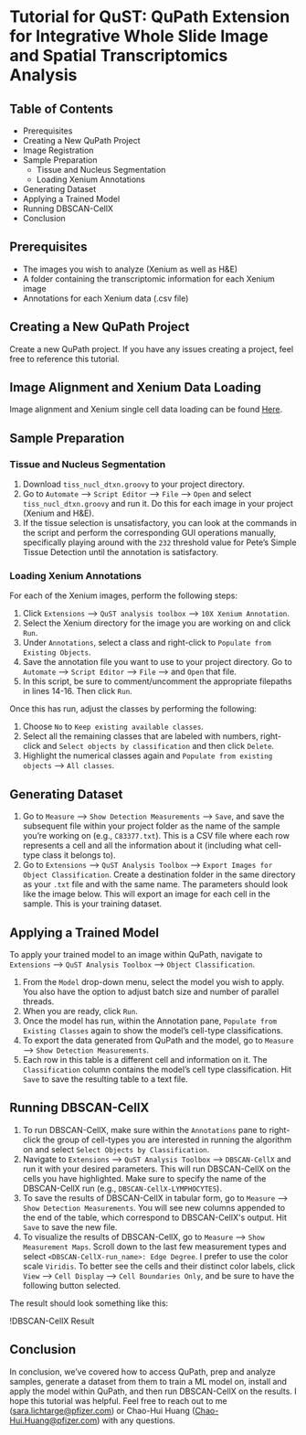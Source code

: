 # Tutorial for QuST: QuPath Extension for Integrative Whole Slide Image and Spatial Transcriptomics Analysis

## Table of Contents
- Prerequisites
- Creating a New QuPath Project
- Image Registration
- Sample Preparation
  - Tissue and Nucleus Segmentation
  - Loading Xenium Annotations
- Generating Dataset
- Applying a Trained Model
- Running DBSCAN-CellX
- Conclusion

## Prerequisites

- The images you wish to analyze (Xenium as well as H&E)
- A folder containing the transcriptomic information for each Xenium image
- Annotations for each Xenium data (.csv file)

## Creating a New QuPath Project

Create a new QuPath project. If you have any issues creating a project, feel free to reference this tutorial.

## Image Alignment and Xenium Data Loading

Image alignment and Xenium single cell data loading can be found [Here](https://github.com/huangch/qust/blob/main/docs/alignments.rst).

## Sample Preparation

### Tissue and Nucleus Segmentation

1. Download `tiss_nucl_dtxn.groovy` to your project directory.
2. Go to `Automate` --> `Script Editor` --> `File` --> `Open` and select `tiss_nucl_dtxn.groovy` and run it. Do this for each image in your project (Xenium and H&E).
3. If the tissue selection is unsatisfactory, you can look at the commands in the script and perform the corresponding GUI operations manually, specifically playing around with the `232` threshold value for Pete’s Simple Tissue Detection until the annotation is satisfactory.

### Loading Xenium Annotations

For each of the Xenium images, perform the following steps:

1. Click `Extensions` --> `QuST analysis toolbox` --> `10X Xenium Annotation`.
2. Select the Xenium directory for the image you are working on and click `Run`.
3. Under `Annotations`, select a class and right-click to `Populate from Existing Objects`.
4. Save the annotation file you want to use to your project directory. Go to `Automate` --> `Script Editor` --> `File` --> and `Open` that file.
5. In this script, be sure to comment/uncomment the appropriate filepaths in lines 14-16. Then click `Run`.

Once this has run, adjust the classes by performing the following:

1. Choose `No` to `Keep existing available classes`.
2. Select all the remaining classes that are labeled with numbers, right-click and `Select objects by classification` and then click `Delete`.
3. Highlight the numerical classes again and `Populate from existing objects` --> `All classes`.

## Generating Dataset

1. Go to `Measure` --> `Show Detection Measurements` --> `Save`, and save the subsequent file within your project folder as the name of the sample you’re working on (e.g., `C83377.txt`). This is a CSV file where each row represents a cell and all the information about it (including what cell-type class it belongs to).
2. Go to `Extensions` --> `QuST Analysis Toolbox` --> `Export Images for Object Classification`. Create a destination folder in the same directory as your `.txt` file and with the same name. The parameters should look like the image below. This will export an image for each cell in the sample. This is your training dataset.

## Applying a Trained Model

To apply your trained model to an image within QuPath, navigate to `Extensions` --> `QuST Analysis Toolbox` --> `Object Classification`.

1. From the `Model` drop-down menu, select the model you wish to apply. You also have the option to adjust batch size and number of parallel threads.
2. When you are ready, click `Run`.
3. Once the model has run, within the Annotation pane, `Populate from Existing Classes` again to show the model’s cell-type classifications.
4. To export the data generated from QuPath and the model, go to `Measure` --> `Show Detection Measurements`.
5. Each row in this table is a different cell and information on it. The `Classification` column contains the model’s cell type classification. Hit `Save` to save the resulting table to a text file.

## Running DBSCAN-CellX

1. To run DBSCAN-CellX, make sure within the `Annotations` pane to right-click the group of cell-types you are interested in running the algorithm on and select `Select Objects by Classification`.
2. Navigate to `Extensions` --> `QuST Analysis Toolbox` --> `DBSCAN-CellX` and run it with your desired parameters. This will run DBSCAN-CellX on the cells you have highlighted. Make sure to specify the name of the DBSCAN-CellX run (e.g., `DBSCAN-CellX-LYMPHOCYTES`).
3. To save the results of DBSCAN-CellX in tabular form, go to `Measure` --> `Show Detection Measurements`. You will see new columns appended to the end of the table, which correspond to DBSCAN-CellX's output. Hit `Save` to save the new file.
4. To visualize the results of DBSCAN-CellX, go to `Measure` --> `Show Measurement Maps`. Scroll down to the last few measurement types and select `<DBSCAN-CellX-run_name>: Edge Degree`. I prefer to use the color scale `Viridis`. To better see the cells and their distinct color labels, click `View` --> `Cell Display` --> `Cell Boundaries Only`, and be sure to have the following button selected.

The result should look something like this:

!DBSCAN-CellX Result

## Conclusion

In conclusion, we’ve covered how to access QuPath, prep and analyze samples, generate a dataset from them to train a ML model on, install and apply the model within QuPath, and then run DBSCAN-CellX on the results. I hope this tutorial was helpful. Feel free to reach out to me (sara.lichtarge@pfizer.com) or Chao-Hui Huang (Chao-Hui.Huang@pfizer.com) with any questions.
